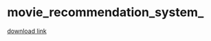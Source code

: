 # movie_recommendation_system_
[download link](https://drive.google.com/drive/folders/1851ZFODN_l7lcKWOBXgnF7w3mMQHCu91?usp=drive_link)
